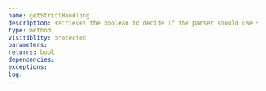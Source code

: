 ```yaml
---
name: getStrictHandling
description: Retrieves the boolean to decide if the parser should use strict handling
type: method
visitiblity: protected
parameters: 
returns: bool
dependencies:
exceptions:
log:
---
```



